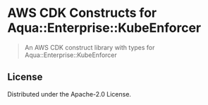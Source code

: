 # AWS CDK Constructs for Aqua::Enterprise::KubeEnforcer

> An AWS CDK construct library with types for Aqua::Enterprise::KubeEnforcer

## License

Distributed under the Apache-2.0 License.
